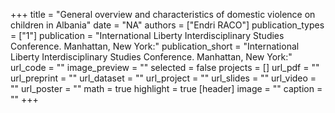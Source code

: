 +++
title = "General overview and characteristics of domestic violence on children   in Albania"
date = "NA"
authors = ["Endri RACO"]
publication_types = ["1"]
publication = "International Liberty Interdisciplinary Studies Conference.  Manhattan, New York:"
publication_short = "International Liberty Interdisciplinary Studies Conference.  Manhattan, New York:"
url_code = ""
image_preview = ""
selected = false
projects = []
url_pdf = ""
url_preprint = ""
url_dataset = ""
url_project = ""
url_slides = ""
url_video = ""
url_poster = ""
math = true
highlight = true
[header]
image = ""
caption = ""
+++
